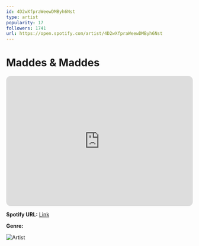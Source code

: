 ```yaml
---
id: 4D2wXfpraWeewDMByh6Nst
type: artist
popularity: 17
followers: 1741
url: https://open.spotify.com/artist/4D2wXfpraWeewDMByh6Nst
---
```

# Maddes & Maddes

<iframe style="border-radius:12px" src="https://open.spotify.com/embed/artist/4D2wXfpraWeewDMByh6Nst" width="100%" height="352" frameBorder="0" allowfullscreen="" allow="autoplay; clipboard-write; encrypted-media; fullscreen; picture-in-picture" loading="lazy"></iframe>

**Spotify URL:** [Link](https://open.spotify.com/artist/4D2wXfpraWeewDMByh6Nst)

**Genre:** 

![Artist](https://i.scdn.co/image/ab6761610000e5ebd351f0272aeb8998e9005d85)
